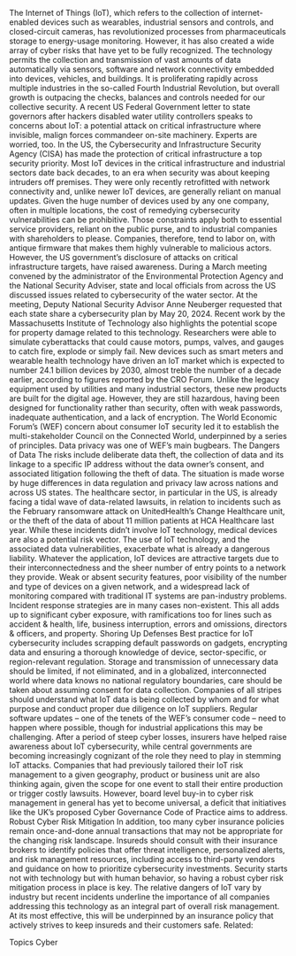 The Internet of Things (IoT), which refers to the collection of internet-enabled devices such as wearables, industrial sensors and controls, and closed-circuit cameras, has revolutionized processes from pharmaceuticals storage to energy-usage monitoring. However, it has also created a wide array of cyber risks that have yet to be fully recognized.
The technology permits the collection and transmission of vast amounts of data automatically via sensors, software and network connectivity embedded into devices, vehicles, and buildings. It is proliferating rapidly across multiple industries in the so-called Fourth Industrial Revolution, but overall growth is outpacing the checks, balances and controls needed for our collective security.
A recent US Federal Government letter to state governors after hackers disabled water utility controllers speaks to concerns about IoT: a potential attack on critical infrastructure where invisible, malign forces commandeer on-site machinery. Experts are worried, too. In the US, the Cybersecurity and Infrastructure Security Agency (CISA) has made the protection of critical infrastructure a top security priority.
Most IoT devices in the critical infrastructure and industrial sectors date back decades, to an era when security was about keeping intruders off premises. They were only recently retrofitted with network connectivity and, unlike newer IoT devices, are generally reliant on manual updates.
Given the huge number of devices used by any one company, often in multiple locations, the cost of remedying cybersecurity vulnerabilities can be prohibitive. Those constraints apply both to essential service providers, reliant on the public purse, and to industrial companies with shareholders to please. Companies, therefore, tend to labor on, with antique firmware that makes them highly vulnerable to malicious actors.
However, the US government’s disclosure of attacks on critical infrastructure targets, have raised awareness. During a March meeting convened by the administrator of the Environmental Protection Agency and the National Security Adviser, state and local officials from across the US discussed issues related to cybersecurity of the water sector. At the meeting, Deputy National Security Advisor Anne Neuberger requested that each state share a cybersecurity plan by May 20, 2024.
Recent work by the Massachusetts Institute of Technology also highlights the potential scope for property damage related to this technology. Researchers were able to simulate cyberattacks that could cause motors, pumps, valves, and gauges to catch fire, explode or simply fail.
New devices such as smart meters and wearable health technology have driven an IoT market which is expected to number 24.1 billion devices by 2030, almost treble the number of a decade earlier, according to figures reported by the CRO Forum.
Unlike the legacy equipment used by utilities and many industrial sectors, these new products are built for the digital age. However, they are still hazardous, having been designed for functionality rather than security, often with weak passwords, inadequate authentication, and a lack of encryption.
The World Economic Forum’s (WEF) concern about consumer IoT security led it to establish the multi-stakeholder Council on the Connected World, underpinned by a series of principles. Data privacy was one of WEF’s main bugbears.
The Dangers of Data
The risks include deliberate data theft, the collection of data and its linkage to a specific IP address without the data owner’s consent, and associated litigation following the theft of data. The situation is made worse by huge differences in data regulation and privacy law across nations and across US states.
The healthcare sector, in particular in the US, is already facing a tidal wave of data-related lawsuits, in relation to incidents such as the February ransomware attack on UnitedHealth’s Change Healthcare unit, or the theft of the data of about 11 million patients at HCA Healthcare last year. While these incidents didn’t involve IoT technology, medical devices are also a potential risk vector. The use of IoT technology, and the associated data vulnerabilities, exacerbate what is already a dangerous liability.
Whatever the application, IoT devices are attractive targets due to their interconnectedness and the sheer number of entry points to a network they provide.
Weak or absent security features, poor visibility of the number and type of devices on a given network, and a widespread lack of monitoring compared with traditional IT systems are pan-industry problems. Incident response strategies are in many cases non-existent.
This all adds up to significant cyber exposure, with ramifications too for lines such as accident & health, life, business interruption, errors and omissions, directors & officers, and property.
Shoring Up Defenses
Best practice for IoT cybersecurity includes scrapping default passwords on gadgets, encrypting data and ensuring a thorough knowledge of device, sector-specific, or region-relevant regulation. Storage and transmission of unnecessary data should be limited, if not eliminated, and in a globalized, interconnected world where data knows no national regulatory boundaries, care should be taken about assuming consent for data collection.
Companies of all stripes should understand what IoT data is being collected by whom and for what purpose and conduct proper due diligence on IoT suppliers. Regular software updates – one of the tenets of the WEF’s consumer code – need to happen where possible, though for industrial applications this may be challenging.
After a period of steep cyber losses, insurers have helped raise awareness about IoT cybersecurity, while central governments are becoming increasingly cognizant of the role they need to play in stemming IoT attacks.
Companies that had previously tailored their IoT risk management to a given geography, product or business unit are also thinking again, given the scope for one event to stall their entire production or trigger costly lawsuits.
However, board level buy-in to cyber risk management in general has yet to become universal, a deficit that initiatives like the UK’s proposed Cyber Governance Code of Practice aims to address.
Robust Cyber Risk Mitigation
In addition, too many cyber insurance policies remain once-and-done annual transactions that may not be appropriate for the changing risk landscape. Insureds should consult with their insurance brokers to identify policies that offer threat intelligence, personalized alerts, and risk management resources, including access to third-party vendors and guidance on how to prioritize cybersecurity investments. Security starts not with technology but with human behavior, so having a robust cyber risk mitigation process in place is key.
The relative dangers of IoT vary by industry but recent incidents underline the importance of all companies addressing this technology as an integral part of overall risk management. At its most effective, this will be underpinned by an insurance policy that actively strives to keep insureds and their customers safe.
Related:

Topics
Cyber
